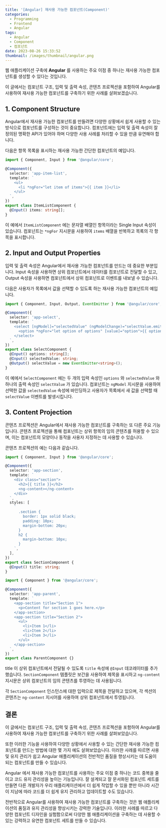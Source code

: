 ```yaml
---
title: '[Angular] 재사용 가능한 컴포넌트(Component)'
categories:
  - Programming
  - Frontend
  - Angular
tags:
  - Angular
  - Component
  - 컴포넌트
date: 2023-08-26 15:33:52
thumbnail: /images/thumbnail/angular.png
---
```


웹 애플리케이션 구축에 **Angular** 를 사용하는 주요 이점 중 하나는 재사용 가능한 컴포넌트를 생성할 수 있다는 것입니다.

이 글에서는 컴포넌트 구조, 입력 및 출력 속성, 콘텐츠 프로젝션을 포함하여 Angular를 사용하여 재사용 가능한 컴포넌트를 구축하기 위한 사례를 살펴보겠습니다.

## 1. Component Structure

Angular에서 재사용 가능한 컴포넌트를 만들려면 다양한 상황에서 쉽게 사용할 수 있는 방식으로 컴포넌트를 구성하는 것이 중요합니다. 컴포넌트에는 입력 및 출력 속성이 잘 정의된 명확한 API가 있어야 하며 다양한 사용 사례를 처리할 수 있을 만큼 유연해야 합니다.

다음은 항목 목록을 표시하는 재사용 가능한 간단한 컴포넌트의 예입니다.

```ts
import { Component, Input } from '@angular/core';

@Component({
  selector: 'app-item-list',
  template: `
    <ul>
      <li *ngFor="let item of items">{{ item }}</li>
    </ul>
  `,
})
export class ItemListComponent {
  @Input() items: string[];
}
```

이 예에서 `ItemListComponent` 에는 문자열 배열인 항목이라는 Single Input 속성이 있습니다. 컴포넌트는 `*ngFor` 지시문을 사용하여 `items` 배열을 반복하고 목록의 각 항목을 표시합니다.

## 2. Input and Output Properties

입력 및 출력 속성은 Angular에서 재사용 가능한 컴포넌트를 만드는 데 중요한 부분입니다. Input 속성을 사용하면 상위 컴포넌트에서 데이터를 컴포넌트로 전달할 수 있고, Output 속성을 사용하면 컴포넌트에서 상위 컴포넌트로 이벤트를 내보낼 수 있습니다.

다음은 사용자가 목록에서 값을 선택할 수 있도록 하는 재사용 가능한 컴포넌트의 예입니다.

```ts
import { Component, Input, Output, EventEmitter } from '@angular/core';

@Component({
  selector: 'app-select',
  template: `
    <select [ngModel]="selectedValue" (ngModelChange)="selectValue.emit($event)">
      <option *ngFor="let option of options" [value]="option">{{ option }}</option>
    </select>
  `,
})
export class SelectComponent {
  @Input() options: string[];
  @Input() selectedValue: string;
  @Output() selectValue = new EventEmitter<string>();
}
```

이 예에서 `SelectComponent` 에는 두 개의 입력 속성인 `options` 와 `selectedValue` 와 하나의 출력 속성인 `selectValue` 가 있습니다. 컴포넌트는 `ngModel` 지시문을 사용하여 선택한 값을 `selectedValue` 속성에 바인딩하고 사용자가 목록에서 새 값을 선택할 때 `selectValue` 이벤트를 발생시킵니다.

## 3. Content Projection

콘텐츠 프로젝션은 Angular에서 재사용 가능한 컴포넌트를 구축하는 또 다른 주요 기능입니다. 콘텐츠 프로젝션을 통해 컴포넌트는 상위 항목의 임의 콘텐츠를 허용할 수 있으며, 이는 컴포넌트의 모양이나 동작을 사용자 지정하는 데 사용할 수 있습니다.

콘텐츠 프로젝션의 예는 다음과 같습니다.

```ts
import { Component, Input } from '@angular/core';

@Component({
  selector: 'app-section',
  template: `
    <div class="section">
      <h2>{{ title }}</h2>
      <ng-content></ng-content>
    </div>
  `,
  styles: [
    `
      .section {
        border: 1px solid black;
        padding: 10px;
        margin-bottom: 20px;
      }
      h2 {
        margin-bottom: 10px;
      }
    `,
  ],
})
export class SectionComponent {
  @Input() title: string;
}
```

```ts
import { Component } from '@angular/core';

@Component({
  selector: 'app-parent',
  template: `
    <app-section title="Section 1">
      <p>Content for section 1 goes here.</p>
    </app-section>
    <app-section title="Section 2">
      <ul>
        <li>Item 1</li>
        <li>Item 2</li>
        <li>Item 3</li>
      </ul>
    </app-section>
  `,
})
export class ParentComponent {}
```

title 이 상위 컴포넌트에서 전달될 수 있도록 `title` 속성에 `@Input` 데코레이터를 추가했습니다. `SectionComponent` 템플릿은 보간을 사용하여 제목을 표시하고 `ng-content` 지시문은 상위 컴포넌트의 임의 콘텐츠를 투영하는 데 사용됩니다.

각 `SectionComponent` 인스턴스에 대한 입력으로 제목을 전달하고 있으며, 각 섹션의 콘텐츠는 `ng-content` 지시어를 사용하여 상위 컴포넌트에서 투영됩니다.

## 결론

이 글에서는 컴포넌트 구조, 입력 및 출력 속성, 콘텐츠 프로젝션을 포함하여 Angular를 사용하여 재사용 가능한 컴포넌트를 구축하기 위한 사례를 살펴보았습니다.

또한 이러한 기능을 사용하여 다양한 상황에서 사용할 수 있는 간단한 재사용 가능한 컴포넌트를 만드는 방법에 대한 몇 가지 예도 살펴보았습니다. 이러한 사례를 따르면 사용 및 유지 관리가 쉽고 Angular 애플리케이션의 전반적인 품질을 향상시키는 데 도움이 되는 컴포넌트를 만들 수 있습니다.

Angular 에서 재사용 가능한 컴포넌트를 사용하는 주요 이점 중 하나는 코드 중복을 줄이고 코드 유지 관리성을 높이는 기능입니다. 잘 설계되고 잘 문서화된 컴포넌트 세트를 만들면 다른 개발자가 우리 애플리케이션에서 더 쉽게 작업할 수 있을 뿐만 아니라 시간이 지남에 따라 코드를 더 쉽게 유지 관리하고 업데이트할 수도 있습니다.

전반적으로 Angular를 사용하여 재사용 가능한 컴포넌트를 구축하는 것은 웹 애플리케이션의 품질과 유지 관리성을 향상시키는 강력한 기술입니다. 이러한 사례를 따르고 다양한 컴포넌트 디자인을 실험함으로써 다양한 웹 애플리케이션을 구축하는 데 사용할 수 있는 강력하고 유연한 컴포넌트 세트를 만들 수 있습니다.
